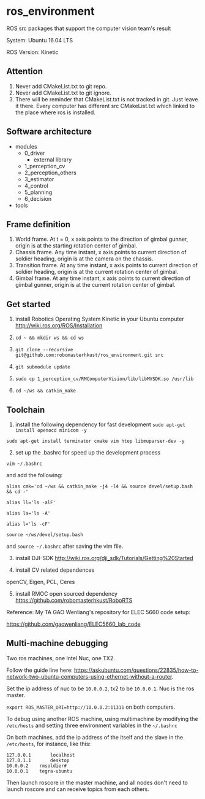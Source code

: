 # ros_environment
ROS src packages that support the computer vision team's result

System: Ubuntu 16.04 LTS

ROS Version: Kinetic

## Attention
1. Never add CMakeList.txt to git repo.
2. Never add CMakeList.txt to git ignore.
3. There will be reminder that CMakeList.txt is not tracked in git. Just leave it there. Every computer has different src CMakeList.txt which linked to the place where ros is installed. 

## Software architecture

- modules
  - 0_driver
    - external library
  - 1_perception_cv
  - 2_perception_others
  - 3_estimator
  - 4_control
  - 5_planning
  - 6_decision
- tools

## Frame definition
1. World frame. At t = 0, x axis points to the direction of gimbal gunner, origin is at the starting rotation center of gimbal.
2. Chassis frame. Any time instant, x axis points to current direction of soldier heading, origin is at the camera on the chassis.
3. Transition frame. At any time instant, x axis points to current direction of soldier heading, origin is at the current rotation center of gimbal.
4. Gimbal frame. At any time instant, x axis points to current direction of gimbal gunner, origin is at the current rotation center of gimbal.

## Get started
1. install Robotics Operating System Kinetic in your Ubuntu computer
http://wiki.ros.org/ROS/Installation

2. `cd ~ && mkdir ws && cd ws`

3. `git clone --recursive git@github.com:robomasterhkust/ros_environment.git src`

4. `git submodule update`

5. `sudo cp 1_perception_cv/RMComputerVision/lib/libMVSDK.so /usr/lib`

6. `cd ~/ws && catkin_make`

## Toolchain
1. install the following dependency for fast development
`sudo apt-get install openocd minicom -y`

`sudo apt-get install terminator cmake vim htop libmuparser-dev -y`

2. set up the .bashrc for speed up the development process

`vim ~/.bashrc`

and add the following:

`alias cmk='cd ~/ws && catkin_make -j4 -l4 && source devel/setup.bash && cd -'`

`alias ll='ls -alF'`

`alias la='ls -A'`

`alias l='ls -cF'`

`source ~/ws/devel/setup.bash`

and `source ~/.bashrc` after saving the vim file.

3. install DJI-SDK
http://wiki.ros.org/dji_sdk/Tutorials/Getting%20Started

4. install CV related dependences

openCV, Eigen, PCL, Ceres

5. install RMOC open sourced dependency
https://github.com/robomasterhkust/RoboRTS

Reference: My TA GAO Wenliang's repository for ELEC 5660 code setup:

https://github.com/gaowenliang/ELEC5660_lab_code

## Multi-machine debugging
Two ros machines, one Intel Nuc, one TX2.

Follow the guide line here: https://askubuntu.com/questions/22835/how-to-network-two-ubuntu-computers-using-ethernet-without-a-router.

Set the ip address of nuc to be `10.0.0.2`, tx2 to be `10.0.0.1`. Nuc is the ros master.

`export ROS_MASTER_URI=http://10.0.0.2:11311` on both computers.

To debug using another ROS machine, using multimachine by modifying the `/etc/hosts` and setting three environment variables in the `~/.bashrc`

On both machines, add the ip address of the itself and the slave in the `/etc/hosts`, for instance, like this:

```
127.0.0.1       localhost
127.0.1.1       desktop
10.0.0.2   	rmsoldier#
10.0.0.1   	tegra-ubuntu
```


Then launch roscore in the master machine, and all nodes don't need to launch roscore and can receive topics from each others.

